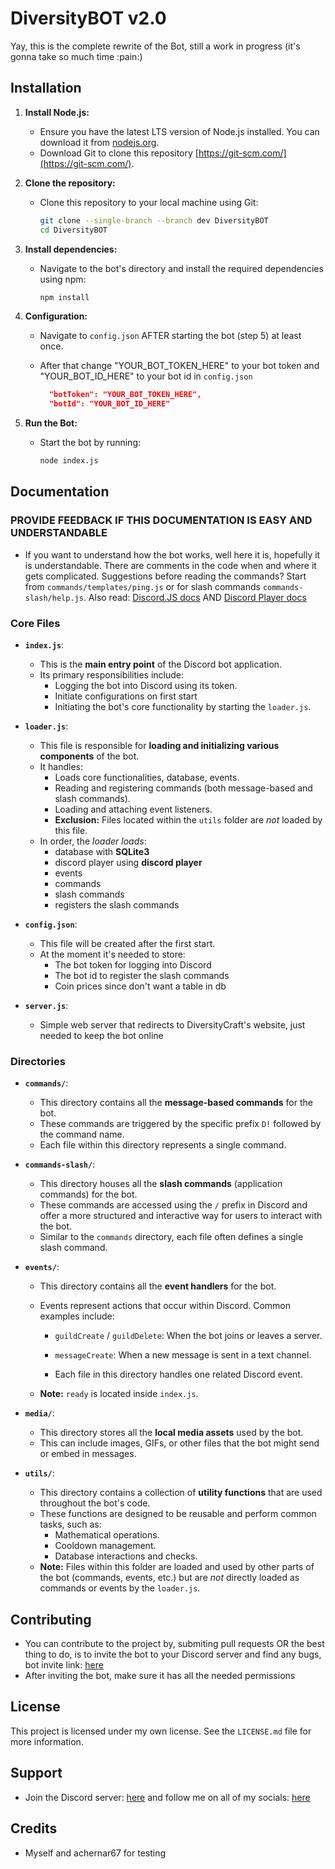 # DiversityBOT v2.0

Yay, this is the complete rewrite of the Bot, still a work in progress (it's gonna take so much time :pain:)

## Installation

1.  **Install Node.js:**

    - Ensure you have the latest LTS version of Node.js installed. You can download it from [nodejs.org](https://nodejs.org/).
    - Download Git to clone this repository [https://git-scm.com/](https://git-scm.com/).

2.  **Clone the repository:**

    - Clone this repository to your local machine using Git:
      ```bash
      git clone --single-branch --branch dev DiversityBOT
      cd DiversityBOT
      ```

3.  **Install dependencies:**

    - Navigate to the bot's directory and install the required dependencies using npm:
      ```bash
      npm install
      ```

4.  **Configuration:**

    - Navigate to `config.json` AFTER starting the bot (step 5) at least once.
    - After that change "YOUR_BOT_TOKEN_HERE" to your bot token and "YOUR_BOT_ID_HERE" to your bot id in `config.json`

      ```json
        "botToken": "YOUR_BOT_TOKEN_HERE",
        "botId": "YOUR_BOT_ID_HERE"
      ```

5.  **Run the Bot:**
    - Start the bot by running:
      ```bash
      node index.js
      ```

## Documentation

### PROVIDE FEEDBACK IF THIS DOCUMENTATION IS EASY AND UNDERSTANDABLE

- If you want to understand how the bot works, well here it is, hopefully it is understandable. There are comments in the code when and where it gets complicated. Suggestions before reading the commands? Start from `commands/templates/ping.js` or for slash commands `commands-slash/help.js`. Also read: [Discord.JS docs](https://discord.js.org/docs/packages/discord.js/14.18.0) AND [Discord Player docs](https://discord-player.js.org/)

### Core Files

- **`index.js`**:

  - This is the **main entry point** of the Discord bot application.
  - Its primary responsibilities include:
    - Logging the bot into Discord using its token.
    - Initiate configurations on first start
    - Initiating the bot's core functionality by starting the `loader.js`.

- **`loader.js`**:

  - This file is responsible for **loading and initializing various components** of the bot.
  - It handles:
    - Loads core functionalities, database, events.
    - Reading and registering commands (both message-based and slash commands).
    - Loading and attaching event listeners.
    - **Exclusion:** Files located within the `utils` folder are _not_ loaded by this file.
  - In order, the _loader loads_:
    - database with **SQLite3**
    - discord player using **discord player**
    - events
    - commands
    - slash commands
    - registers the slash commands

- **`config.json`**:

  - This file will be created after the first start.
  - At the moment it's needed to store:
    - The bot token for logging into Discord
    - The bot id to register the slash commands
    - Coin prices since don't want a table in db

- **`server.js`**:

  - Simple web server that redirects to DiversityCraft's website, just needed to keep the bot online

### Directories

- **`commands/`**:

  - This directory contains all the **message-based commands** for the bot.
  - These commands are triggered by the specific prefix `D!` followed by the command name.
  - Each file within this directory represents a single command.

- **`commands-slash/`**:

  - This directory houses all the **slash commands** (application commands) for the bot.
  - These commands are accessed using the `/` prefix in Discord and offer a more structured and interactive way for users to interact with the bot.
  - Similar to the `commands` directory, each file often defines a single slash command.

- **`events/`**:

  - This directory contains all the **event handlers** for the bot.
  - Events represent actions that occur within Discord. Common examples include:

    - `guildCreate` / `guildDelete`: When the bot joins or leaves a server.
    - `messageCreate`: When a new message is sent in a text channel.

    - Each file in this directory handles one related Discord event.

  - **Note:** `ready` is located inside `index.js`.

- **`media/`**:

  - This directory stores all the **local media assets** used by the bot.
  - This can include images, GIFs, or other files that the bot might send or embed in messages.

- **`utils/`**:

  - This directory contains a collection of **utility functions** that are used throughout the bot's code.
  - These functions are designed to be reusable and perform common tasks, such as:
    - Mathematical operations.
    - Cooldown management.
    - Database interactions and checks.
  - **Note:** Files within this folder are loaded and used by other parts of the bot (commands, events, etc.) but are _not_ directly loaded as commands or events by the `loader.js`.

## Contributing

- You can contribute to the project by, submiting pull requests OR the best thing to do, is to invite the bot to your Discord server and find any bugs, bot invite link: [here](https://discord.com/api/oauth2/authorize?client_id=878594739744673863&permissions=2080948874566&scope=bot)
- After inviting the bot, make sure it has all the needed permissions

## License

This project is licensed under my own license. See the `LICENSE.md` file for more information.

## Support

- Join the Discord server: [here](https://discord.gg/KxadTdz) and follow me on all of my socials: [here](https://www.youtube.com/@pier77repeter)

## Credits

- Myself and achernar67 for testing
